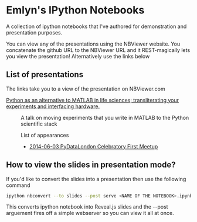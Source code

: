 # Emlyn's IPython Notebooks

A collection of ipython notebooks that I've authored for demonstration
and presentation purposes.

You can view any of the presentations using the NBViewer website. You
concatenate the github URL to the NBViewer URL and it REST-magically
lets you view the presentation! Alternatively use the links below

## List of presentations

The links take you to a view of the presentation on NBViewer.com

<dl> <dt><a
  href="http://nbviewer.jupyter.org/github/EmlynC/emlyn-ipython-notebooks/blob/master/Matlab%20to%20Python/emlyn_matlab-to-python.ipynb">Python
  as an alternative to MATLAB in life sciences; transliterating your
  experiments and interfacing hardware.</a></dt> <dd><p>A talk on
  moving experiments that you write in MATLAB to the Python scientific
  stack</p>

<span style="font-weight: strong">List of appearances</span> <ul> <li><a
href="http://www.meetup.com/PyData-London-Meetup/events/179396812/">2014-06-03
PyDataLondon Celebratory First Meetup</a></li> </ul>

  </dd>
</dl>

## How to view the slides in presentation mode?

If you'd like to convert the slides into a presentation then use the
following command

```bash
ipython nbconvert --to slides --post serve <NAME OF THE NOTEBOOK>.ipynb
```

This converts ipython notebook into Reveal.js slides and the --post
arguement fires off a simple webserver so you can view it all at once.
